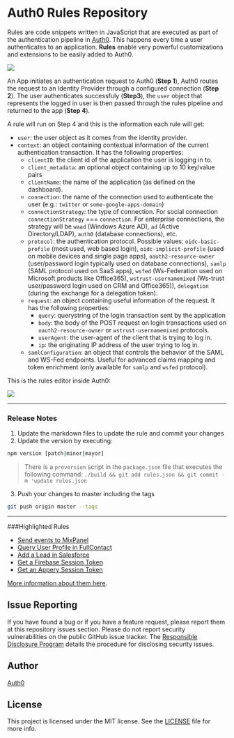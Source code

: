 Auth0 Rules Repository
=====

Rules are code snippets written in JavaScript that are executed as part of the authentication pipeline in [Auth0](https://www.auth0.com). This happens every time a user authenticates to an application. __Rules__ enable very powerful customizations and extensions to be easily added to Auth0.

![](https://docs.google.com/drawings/d/16W_hTS_u2CeDFXkD2PlfituFl7b74EQ6HE_XYn3TdD0/pub?w=891&h=283)

An App initiates an authentication request to Auth0 (__Step 1__), Auth0 routes the request to an Identity Provider through a configured connection (__Step 2__). The user authenticates successfuly (__Step3__), the `user` object that represents the logged in user is then passed through the rules pipeline and returned to the app (__Step 4__).

A rule will run on Step 4 and this is the information each rule will get:

* `user`: the user object as it comes from the identity provider.
* `context`: an object containing contextual information of the current authentication transaction. It has the following properties:
  * `clientID`: the client id of the application the user is logging in to.
  * `client_metadata`: an optional object containing up to 10 key/value pairs
  * `clientName`: the name of the application (as defined on the dashboard).
  * `connection`: the name of the connection used to authenticate the user (e.g.: `twitter` or `some-google-apps-domain`)
  * `connectionStrategy`: the type of connection. For social connection `connectionStrategy` === `connection`. For enterprise connections, the strategy will be `waad` (Windows Azure AD), `ad` (Active Directory/LDAP), `auth0` (database connections), etc.
  * `protocol`: the authentication protocol. Possible values: `oidc-basic-profile` (most used, web based login), `oidc-implicit-profile` (used on mobile devices and single page apps), `oauth2-resource-owner` (user/password login typically used on database connections), `samlp` (SAML protocol used on SaaS apps), `wsfed` (Ws-Federation used on Microsoft products like Office365), `wstrust-usernamemixed` (Ws-trust user/password login used on CRM and Office365)), `delegation` (during the exchange for a delegation token).
  * `request`: an object containing useful information of the request. It has the following properties:
    * `query`: querystring of the login transaction sent by the application
    * `body`: the body of the POST request on login transactions used on `oauth2-resource-owner` or `wstrust-usernamemixed` protocols.
    * `userAgent`: the user-agent of the client that is trying to log in.
    * `ip`: the originating IP address of the user trying to log in.
  * `samlConfiguration`: an object that controls the behavior of the SAML and WS-Fed endpoints. Useful for advanced claims mapping and token enrichment (only available for `samlp` and `wsfed` protocol).

This is the rules editor inside Auth0:

![](http://cdn.auth0.com/docs/img/rules-editor.png)


---
### Release Notes

1. Update the markdown files to update the rule and commit your changes
2. Update the version by executing:

 ```bash
 npm version [patch|minor|mayor]
 ```

 > There is a `preversion` script in the `package.json` file that executes the following command:  `./build && git add rules.json && git commit -m 'update rules.json`

3. Push your changes to master including the tags

 ```bash
 git push origin master --tags
 ```


---

###Highlighted Rules

* [Send events to MixPanel](https://github.com/auth0/rules/blob/master/rules/mixpanel-track-event.md)
* [Query User Profile in FullContact](https://github.com/auth0/rules/blob/master/rules/get-FullContact-profile.md)
* [Add a Lead in Salesforce](https://github.com/auth0/rules/blob/master/rules/creates-lead-salesforce.md)
* [Get a Firebase Session Token](https://github.com/auth0/rules/blob/master/rules/generate-firebase-token.md)
* [Get an Appery Session Token](https://github.com/auth0/rules/blob/master/rules/appery.md)

[More information about them here](https://docs.auth0.com/rules).

## Issue Reporting

If you have found a bug or if you have a feature request, please report them at this repository issues section. Please do not report security vulnerabilities on the public GitHub issue tracker. The [Responsible Disclosure Program](https://auth0.com/whitehat) details the procedure for disclosing security issues.

## Author

[Auth0](auth0.com)

## License

This project is licensed under the MIT license. See the [LICENSE](LICENSE) file for more info.
